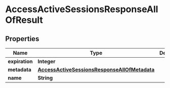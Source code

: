 

# AccessActiveSessionsResponseAllOfResult


## Properties

| Name | Type | Description | Notes |
|------------ | ------------- | ------------- | -------------|
|**expiration** | **Integer** |  |  [optional] |
|**metadata** | [**AccessActiveSessionsResponseAllOfMetadata**](AccessActiveSessionsResponseAllOfMetadata.md) |  |  [optional] |
|**name** | **String** |  |  [optional] |



